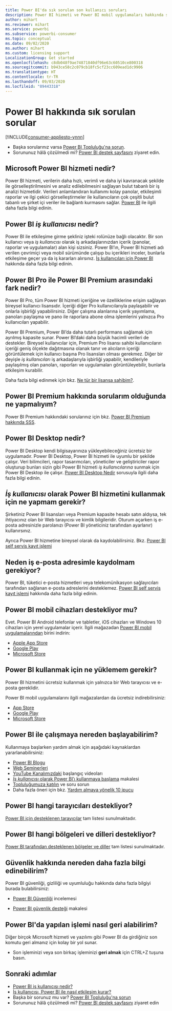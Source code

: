 ```yaml
---
title: Power BI'da sık sorulan son kullanıcı soruları
description: Power BI hizmeti ve Power BI mobil uygulamaları hakkında sık sorulan sorular ve cevaplar listesini inceleyin.
author: mihart
ms.reviewer: mihart
ms.service: powerbi
ms.subservice: powerbi-consumer
ms.topic: conceptual
ms.date: 09/02/2020
ms.author: mihart
ms.custom: licensing support
LocalizationGroup: Get started
ms.openlocfilehash: c8db048f9ae74871840df96e63c60510ce800318
ms.sourcegitcommit: b943ce58c2c079cb18fc5cf23cc609ead1dc9906
ms.translationtype: HT
ms.contentlocale: tr-TR
ms.lasthandoff: 09/03/2020
ms.locfileid: "89443318"
---
```

# <a name="frequently-asked-questions-about-power-bi"></a>Power BI hakkında sık sorulan sorular

[!INCLUDE[consumer-appliesto-ynnn](../includes/consumer-appliesto-ynnn.md)]

* Başka sorularınız varsa [Power BI Topluluğu'na sorun](https://community.powerbi.com/).
* Sorununuz hâlâ çözülmedi mi? [Power BI destek sayfasını](https://powerbi.microsoft.com/support/) ziyaret edin.

## <a name="what-is-the-microsoft-power-bi-service"></a>Microsoft Power BI hizmeti nedir?

Power BI hizmeti, verilerin daha hızlı, verimli ve daha iyi kavranacak şekilde ile görselleştirilmesini ve analiz edilebilmesini sağlayan bulut tabanlı bir iş analizi hizmetidir. Verileri anlamlandıran kullanımı kolay panolar, etkileşimli raporlar ve ilgi çekici görselleştirmeler ile kullanıcıların çok çeşitli bulut tabanlı ve şirket içi veriler ile bağlantı kurmasını sağlar. [Power BI](../fundamentals/power-bi-overview.md) ile ilgili daha fazla bilgi edinin.

## <a name="what-is-a-power-bi-business-user"></a>Power BI *iş kullanıcısı* nedir?

Power BI ile etkileşime girme şekliniz işteki rolünüze bağlı olacaktır. Bir son kullanıcı veya *iş kullanıcısı* olarak iş arkadaşlarınızdan içerik (panolar, raporlar ve uygulamalar) alan kişi sizsiniz. Power BI’ın, Power BI hizmeti adı verilen çevrimiçi veya mobil sürümünde çalışıp bu içerikleri inceler, bunlarla etkileşime geçer ya da iş kararları alırsınız.  [İş kullanıcıları için Power BI](index.yml) hakkında daha fazla bilgi edinin.


## <a name="whats-the-difference-between-power-bi-pro-and-power-bi-premium"></a>Power BI Pro ile Power BI Premium arasındaki fark nedir?

Power BI Pro, tüm Power BI hizmeti içeriğine ve özelliklerine erişim sağlayan bireysel kullanıcı lisansıdır. İçeriği diğer Pro kullanıcılarıyla paylaşabilir ve onlarla işbirliği yapabilirsiniz. Diğer çalışma alanlarına içerik yayımlama, panoları paylaşma ve pano ile raporlara abone olma işlemlerini yalnızca Pro kullanıcıları yapabilir. 

Power BI Premium, Power BI’da daha tutarlı performans sağlamak için ayrılmış kapasite sunar. Power BI’daki daha büyük hacimli verileri de destekler. Bireysel kullanıcılar için, Premium Pro lisansı sahibi kullanıcıların içeriği geniş ölçekte dağıtmasına olanak tanır ve alıcıların içeriği görüntülemek için kullanıcı başına Pro lisansları olması gerekmez. Diğer bir deyişle *iş kullanıcıları* iş arkadaşlarıyla işbirliği yapabilir, kendileriyle paylaşılmış olan panoları, raporları ve uygulamaları görüntüleyebilir, bunlarla etkileşim kurabilir. 

Daha fazla bilgi edinmek için bkz. [Ne tür bir lisansa sahibim?](end-user-license.md).

## <a name="what-if-i-have-questions-about-power-bi-premium"></a>Power BI Premium hakkında sorularım olduğunda ne yapmalıyım?

Power BI Premium hakkındaki sorularınız için bkz. [Power BI Premium hakkında SSS](../admin/service-premium-faq.md).

## <a name="what-is-power-bi-desktop"></a>Power BI Desktop nedir?

Power BI Desktop kendi bilgisayarınıza yükleyebileceğiniz ücretsiz bir uygulamadır. Power BI Desktop, Power BI hizmeti ile uyumlu bir şekilde çalışır.  Veri bilimcileri, rapor tasarımcıları, yöneticiler ve geliştiriciler rapor oluşturup bunları sizin gibi Power BI hizmeti *iş kullanıcılarına* sunmak için Power BI Desktop ile çalışır. [Power BI Desktop Nedir](../fundamentals/desktop-what-is-desktop.md) sorusuyla ilgili daha fazla bilgi edinin.

## <a name="as-a-business-user-what-do-i-need-to-use-the-power-bi-service"></a>*İş kullanıcısı* olarak Power BI hizmetini kullanmak için ne yapmam gerekir?

Şirketiniz Power BI lisansları veya Premium kapasite hesabı satın aldıysa, tek ihtiyacınız olan bir Web tarayıcısı ve kimlik bilgileridir. Oturum açarken iş e-posta adresinizle parolanızı (Power BI yöneticiniz tarafından ayarlanır) kullanırsınız.  

Ayrıca Power BI hizmetine bireysel olarak da kaydolabilirsiniz. Bkz. [Power BI self servis kayıt işlemi](../fundamentals/service-self-service-signup-for-power-bi.md)

## <a name="why-do-i-have-to-sign-up-with-my-work-email"></a>Neden iş e-posta adresimle kaydolmam gerekiyor?

Power BI, tüketici e-posta hizmetleri veya telekomünikasyon sağlayıcıları tarafından sağlanan e-posta adreslerini desteklemez. [Power BI self servis kayıt işlemi](../fundamentals/service-self-service-signup-for-power-bi.md) hakkında daha fazla bilgi edinin.

## <a name="does-power-bi-support-mobile-devices"></a>Power BI mobil cihazları destekliyor mu?

Evet. Power BI Android telefonlar ve tabletler, iOS cihazları ve Windows 10 cihazları için yerel uygulamalar içerir. İlgili mağazadan [Power BI mobil uygulamalarından](https://powerbi.microsoft.com/mobile) birini indirin:  

* [Apple App Store](https://go.microsoft.com/fwlink/?LinkId=526218)
* [Google Play](https://go.microsoft.com/fwlink/?LinkID=544867&clcid=0x409)
* [Microsoft Store](https://go.microsoft.com/fwlink/?LinkId=526478)

## <a name="what-do-i-need-to-install-to-use-power-bi"></a>Power BI kullanmak için ne yüklemem gerekir?

Power BI hizmetini ücretsiz kullanmak için yalnızca bir Web tarayıcısı ve e-posta gereklidir.

Power BI mobil uygulamalarını ilgili mağazalardan da ücretsiz indirebilirsiniz:

* [App Store](https://go.microsoft.com/fwlink/?LinkId=526218)
* [Google Play](https://go.microsoft.com/fwlink/?LinkID=544867&clcid=0x409)
* [Microsoft Store](https://go.microsoft.com/fwlink/?LinkId=526478)

## <a name="where-do-i-get-started-with-power-bi"></a>Power BI ile çalışmaya nereden başlayabilirim?

Kullanmaya başlarken yardım almak için aşağıdaki kaynaklardan yararlanabilirsiniz:

* [Power BI Blogu](https://powerbi.microsoft.com/blog/)
* [Web Seminerleri](../fundamentals/webinars.md)
* [YouTube Kanalımızdaki](https://www.youtube.com/user/mspowerbi) başlangıç videoları
* [*İş kullanıcısı* olarak Power BI’ı kullanmaya başlama](index.yml) makalesi
* [Topluluğumuza katılın](https://community.powerbi.com/) ve soru sorun
* Daha fazla öneri için bkz. [Yardım almaya yönelik 10 ipucu](../fundamentals/service-tips-for-finding-help.md)

## <a name="what-browsers-does-power-bi-support"></a>Power BI hangi tarayıcıları destekliyor?

[Power BI için desteklenen tarayıcılar](../fundamentals/power-bi-browsers.md) tam listesi sunulmaktadır.

## <a name="what-regions-and-languages-does-power-bi-support"></a>Power BI hangi bölgeleri ve dilleri destekliyor?

[Power BI tarafından desteklenen bölgeler ve diller](../fundamentals/supported-languages-countries-regions.md) tam listesi sunulmaktadır.

## <a name="where-can-i-learn-more-about-security"></a>Güvenlik hakkında nereden daha fazla bilgi edinebilirim?

Power BI güvenliği, gizliliği ve uyumluluğu hakkında daha fazla bilgiyi burada bulabilirsiniz:

* [Power BI Güvenliği](https://go.microsoft.com/fwlink/?LinkId=829185) incelemesi

* [Power BI güvenlik desteği](../admin/service-admin-power-bi-security.md) makalesi

## <a name="how-do-i-undo-in-power-bi"></a>Power BI'da yapılan işlemi nasıl geri alabilirim?

Diğer birçok Microsoft hizmeti ve yazılımı gibi Power BI da girdiğiniz son komutu geri almanız için kolay bir yol sunar.

* Son işleminizi veya son birkaç işleminizi **geri almak** için CTRL+Z tuşuna basın.

## <a name="next-steps"></a>Sonraki adımlar

* [Power BI iş kullanıcısı nedir?](end-user-consumer.md)
* [İş kullanıcısı, Power BI ile nasıl etkileşim kurar?](end-user-reading-view.md)
* Başka bir sorunuz mu var? [Power BI Topluluğu'na sorun](https://community.powerbi.com/)
* Sorununuz hâlâ çözülmedi mi? [Power BI destek sayfasını](https://powerbi.microsoft.com/support/) ziyaret edin